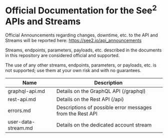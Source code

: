 # Official Documentation for the See<sup>2</sup> APIs and Streams</h1>

Official Announcements regarding changes, downtime, etc. to the API and Streams will be reported here: https://see2.io/api_announcements

Streams, endpoints, parameters, payloads, etc. described in the documents in this repository are considered official and supported.

The use of any other streams, endpoints, parameters, or payloads, etc. is not supported; use them at your own risk and with no guarantees.

Name | Description
--------|--------
graphql-api.md | Details on the GraphQL API (/graphql)
rest-api.md | Details on the Rest API (/api)
errors.md | Descriptions of possible error messages from the Rest API
user-data-stream.md | Details on the dedicated account stream
